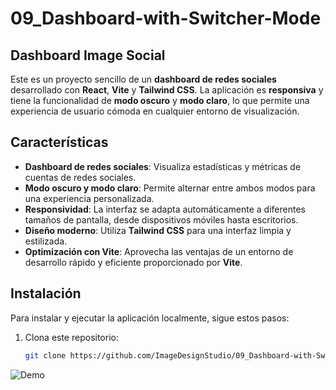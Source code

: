 # 09_Dashboard-with-Switcher-Mode

## Dashboard Image Social

Este es un proyecto sencillo de un **dashboard de redes sociales** desarrollado con **React**, **Vite** y **Tailwind CSS**. La aplicación es **responsiva** y tiene la funcionalidad de **modo oscuro** y **modo claro**, lo que permite una experiencia de usuario cómoda en cualquier entorno de visualización.

## Características

- **Dashboard de redes sociales**: Visualiza estadísticas y métricas de cuentas de redes sociales.
- **Modo oscuro y modo claro**: Permite alternar entre ambos modos para una experiencia personalizada.
- **Responsividad**: La interfaz se adapta automáticamente a diferentes tamaños de pantalla, desde dispositivos móviles hasta escritorios.
- **Diseño moderno**: Utiliza **Tailwind CSS** para una interfaz limpia y estilizada.
- **Optimización con Vite**: Aprovecha las ventajas de un entorno de desarrollo rápido y eficiente proporcionado por **Vite**.

## Instalación

Para instalar y ejecutar la aplicación localmente, sigue estos pasos:

1. Clona este repositorio:

   ```bash
   git clone https://github.com/ImageDesignStudio/09_Dashboard-with-Switcher-Mode.git

![Demo](src/assets/demo.png)
